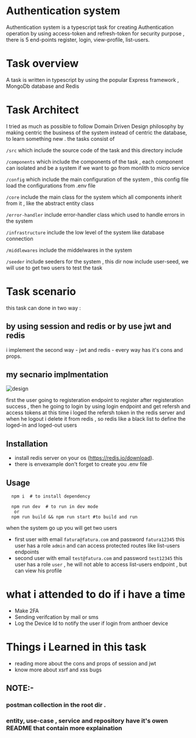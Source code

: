 # Authentication system

Authentication system  is a typescript task for creating Authentication operation by using access-token and refresh-token for security purpose , there is 5 end-points register, login, view-profile, list-users.

# Task overview
A task is written in typescript by using the popular  Express  framework , MongoDb database and Redis 

# Task Architect
I tried as much as possible to follow Domain Driven Design  philosophy by making centric the business of the system instead of centric the database, to learn something new . the tasks consist of 

```/src``` which include the source code of the task and this directory include 

   ```/components``` which include the components of the task , each component can isolated and be a system if we want to go from monlith to micro service

   ```/config``` which include the main configuration of the system , this config file load the configurations from .env file

   ```/core``` include the main class for the system which all components inherit from it , like the abstract entity class

   ```/error-handler``` include error-handler class which used to handle errors in the system 

   ```/infrastructure``` include the low level of the system like database connection

   ```/middlewares```  include the middelwares in the system

   ```/seeder``` include seeders for the system , this dir now include user-seed, we will use to get two users to test the task 

# Task scenario
this task can done in two way :
## by using session and redis or by use jwt and redis
i implement the second way - jwt and redis - every way has it's cons and props.

## my secnario implmentation 

![design](https://github.com/MohamedBenIsmaiel/Auth/auth-design.png)

first the user going to registeration endpoint to register after registeration success , then he going to login by using login endpoint and get refersh and access tokens at this time i loged the refersh token in the redis server and when he logout i delete it from redis , so redis like a black list to define the loged-in and loged-out users

## Installation

* install redis server on your os (https://redis.io/download).
* there is envexample don't forget to create you .env file 

## Usage

``` 
  npm i  # to install dependency
```
```
  npm run dev  # to run in dev mode
   or
  npm run build && npm run start #to build and run 
```
when the system go up you will get two users 
* first user with email `fatura@fatura.com` and password `fatura12345` this user has a role `admin` and can access protected routes like list-users endpoints
* second user with email `test@fatura.com` and password `test12345` this user has a role `user` , he will not able to access list-users endpoint , but can view his profile 

# what i attended to do if i have a time
* Make 2FA
* Sending verifcation by mail or sms
* Log the Device Id to notify the user if login from anthoer device

# Things i Learned in this task
* reading more about the cons and props of session and jwt
* know more about xsrf  and xss bugs

## NOTE:- 
### postman collection in the root dir . 
### entity, use-case , service and repository have it's owen README that contain more explaination